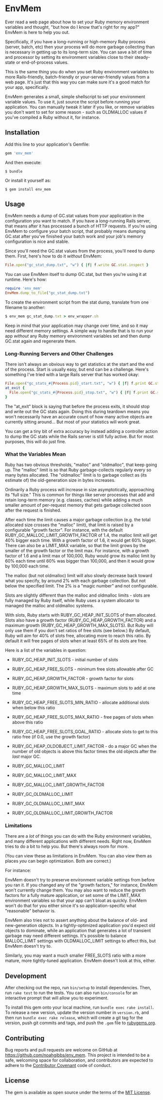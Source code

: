 # EnvMem

Ever read a web page about how to set your Ruby memory environment
variables and thought, "but how do I know that's right for my app?"
EnvMem is here to help you out.

Specifically, if you have a long-running or high-memory Ruby process
(server, batch, etc) then your process will do more garbage collecting
than is necessary in getting up to its long-term size. You can save a
bit of time and processor by setting its environment variables close
to their steady-state or end-of-process values.

This is the same thing you do when you set Ruby environment variables
to more Rails-friendly, batch-friendly or your-server-friendly values
from a web page. It's just that this way you can make sure it's a good
match for your app, specifically.

EnvMem generates a small, simple shellscript to set your environment
variable values. To use it, just source the script before running your
application. You can manually tweak it later if you like, or remove
variables you don't want to set for some reason - such as OLDMALLOC
values if you've compiled a Ruby without it, for instance.

## Installation

Add this line to your application's Gemfile:

```ruby
gem 'env_mem'
```

And then execute:

    $ bundle

Or install it yourself as:

    $ gem install env_mem

## Usage

EnvMem needs a dump of GC.stat values from your application in the
configuration you want to match. If you have a long-running Rails
server, that means after it has processed a bunch of HTTP requests. If
you're using EnvMem to configure your batch script, that probably
means dumping GC.stat after you've finished your batch work and your
job's memory configuration is nice and stable.

Since you'll need the GC.stat values from the process, you'll need to
dump them. First, here's how to do it *without* EnvMem:

~~~ ruby
File.open("gc_stat_dump.txt", "w") { |f| f.write GC.stat.inspect }
~~~

You can use EnvMem itself to dump GC.stat, but then you're using it at
runtime. Here's how:

~~~ ruby
require 'env_mem'
EnvMem.dump_to_file("gc_stat_dump.txt")
~~~

To create the environment script from the stat dump, translate from one filename to another:

~~~ ruby
$ env_mem gc_stat_dump.txt > env_wrapper.sh
~~~

Keep in mind that your application may change over time, and so it may
need different memory settings. A simple way to handle that is to run
your app *without* any Ruby memory environment variables set and then
dump GC.stat again and regenerate them.

### Long-Running Servers and Other Challenges

There isn't always an obvious way to get statistics at the start and
the end of the process. Start is usually easy, but end can be a
challenge. Here's something I've tried with a large Rails server that
has worked okay:

~~~ ruby
File.open("gc_stats_#{Process.pid}_start.txt", "w") { |f| f.print GC.stats.inspect }
at_exit {
  File.open("gc_stats_#{Process.pid}_stop.txt", "w") { |f| f.print GC.stats.inspect }
}
~~~

The "at_exit" block is saying that before the process exits, it should
stop and write out the GC stats again. Doing this during teardown
means you won't necessarily have an accurate count of how many active
objects are currently sitting around... But most of your statistics
will work great.

You can get a tiny bit of extra accuracy by instead adding a
controller action to dump the GC stats while the Rails server is still
fully active. But for most purposes, this will do just fine.

### What the Variables Mean

Ruby has two obvious thresholds, "malloc" and "oldmalloc", that keep
going up. The "malloc" limit is so that Ruby garbage-collects
regularly every so many bytes allocated. The "oldmalloc" limit is to
garbage collect as (its estimate of) the old-generation size in bytes
increases.

Ordinarily a Ruby process will increase in size asymptotically,
approaching its "full size." This is common for things like server
processes that add and retain long-term memory (e.g. classes, caches)
while adding a much smaller amount of per-request memory that gets
garbage collected soon after the request is finished.

After each time the limit causes a major garbage collection (e.g. the
total allocated size crosses the "malloc" limit), that limit is raised
by a configurable "growth factor". For instance, with the default
RUBY\_GC\_MALLOC\_LIMIT\_GROWTH\_FACTOR of 1.4, the malloc limit will
get 40% bigger each time. With a growth factor of 1.6, it would get
60% bigger. There can also be a LIMIT_MAX variable, so that the limit
grows by the smaller of the growth factor or the limit max. For
instance, with a growth factor of 1.6 and a limit max of 100,000, Ruby
would grow its malloc limit by 60% each time until 60% was bigger than
100,000, and then it would grow by 100,000 each time.

The malloc (but not oldmalloc) limit will also slowly decrease back
toward what you specify, by around 2% with each garbage
collection. But not below the specified limit. The 2% is a "magic
number" and not configurable.

Slots are slightly different than the malloc and oldmalloc limits -
slots are fully managed by Ruby itself, while Ruby uses a system
allocator to managed the malloc and oldmalloc systems.

With slots, Ruby starts with RUBY\_GC\_HEAP\_INIT\_SLOTS of them
allocated. Slots also have a growth factor
(RUBY\_GC\_HEAP\_GROWTH\_FACTOR) and a maximum growth
(RUBY\_GC\_HEAP\_GROWTH\_MAX\_SLOTS). But Ruby will only use them if
you don't set ratios of free slots (see below.) By default, Ruby will
aim for 40% of slots free, allocating more to reach this ratio. By
default it will free pages of slots when at least 65% of its slots are free.

Here is a list of the variables in question:

* RUBY\_GC\_HEAP\_INIT\_SLOTS - initial number of slots
* RUBY\_GC\_HEAP\_FREE\_SLOTS - minimum free slots allowable after GC
* RUBY\_GC\_HEAP\_GROWTH\_FACTOR - growth factor for slots
* RUBY\_GC\_HEAP\_GROWTH\_MAX\_SLOTS - maximum slots to add at one time
* RUBY\_GC\_HEAP\_FREE\_SLOTS\_MIN\_RATIO - allocate additional slots when below this ratio
* RUBY\_GC\_HEAP\_FREE\_SLOTS\_MAX\_RATIO - free pages of slots when  above this ratio
* RUBY\_GC\_HEAP\_FREE\_SLOTS\_GOAL\_RATIO - allocate slots to get to this ratio free (if 0.0, use the growth factor)

* RUBY\_GC\_HEAP\_OLDOBJECT\_LIMIT\_FACTOR - do a major GC when the
  number of old objects is above this factor times the old objects
  after the *last* major GC.

* RUBY\_GC\_MALLOC\_LIMIT
* RUBY\_GC\_MALLOC\_LIMIT\_MAX
* RUBY\_GC\_MALLOC\_LIMIT\_GROWTH\_FACTOR

* RUBY\_GC\_OLDMALLOC\_LIMIT
* RUBY\_GC\_OLDMALLOC\_LIMIT\_MAX
* RUBY\_GC\_OLDMALLOC\_LIMIT\_GROWTH\_FACTOR

### Limitations

There are a *lot* of things you can do with the Ruby environment
variables, and many different applications with different needs. Right
now, EnvMem tries to do a bit to help you. But there's always room for
more.

(You can view these as limitations in EnvMem. You can also view them
as places *you* can begin optimization. Both are correct.)

For instance:

EnvMem doesn't try to preserve environment variable settings from
before you ran it. If you changed any of the "growth factors," for
instance, EnvMem won't currently change them. You may also want to
reduce the growth factors for a fully mature application, or set some
of the LIMIT\_MAX environment variables so that your app can't bloat as
quickly. EnvMem won't do that for you either since it's so
application-specific what "reasonable" behavior is.

EnvMem also tries not to assert anything about the balance of old- and
new-generation objects. In a tightly-optimized application you'd
expect old objects to dominate, while an application that generates a
lot of transient garbage may need different settings. It's possible to
balance MALLOC\_LIMIT settings with OLDMALLOC\_LIMIT settings to
affect this, but EnvMem doesn't try to.

Similarly, you may want a much smaller FREE\_SLOTS ratio with a more
mature, more tightly-tuned application. EnvMem doesn't look at this,
either.

## Development

After checking out the repo, run `bin/setup` to install dependencies. Then, run `rake test` to run the tests. You can also run `bin/console` for an interactive prompt that will allow you to experiment.

To install this gem onto your local machine, run `bundle exec rake install`. To release a new version, update the version number in `version.rb`, and then run `bundle exec rake release`, which will create a git tag for the version, push git commits and tags, and push the `.gem` file to [rubygems.org](https://rubygems.org).

## Contributing

Bug reports and pull requests are welcome on GitHub at https://github.com/noahgibbs/env_mem. This project is intended to be a safe, welcoming space for collaboration, and contributors are expected to adhere to the [Contributor Covenant](http://contributor-covenant.org) code of conduct.


## License

The gem is available as open source under the terms of the [MIT License](http://opensource.org/licenses/MIT).


